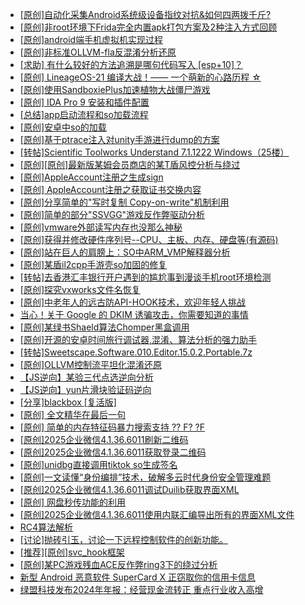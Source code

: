 + [[原创]自动化采集Android系统级设备指纹对抗&如何四两拨千斤?](https://bbs.kanxue.com/thread-281889.htm)
+ [[原创]非root环境下Frida完全内置apk打包方案及2种注入方式回顾](https://bbs.kanxue.com/thread-284482.htm)
+ [[原创]android端手机虚拟机实现过程](https://bbs.kanxue.com/thread-286534.htm)
+ [[原创]非标准OLLVM-fla反混淆分析还原](https://bbs.kanxue.com/thread-286549.htm)
+ [[求助] 有什么较好的方法追溯是哪句代码写入 [esp+10]？](https://bbs.kanxue.com/thread-286528.htm)
+ [[原创] LineageOS-21 编译大战！—— 一个萌新的心路历程 ☆](https://bbs.kanxue.com/thread-286527.htm)
+ [[原创]使用SandboxiePlus加速植物大战僵尸游戏](https://bbs.kanxue.com/thread-286546.htm)
+ [[原创] IDA Pro 9 安装和插件配置](https://bbs.kanxue.com/thread-285604.htm)
+ [[总结]app启动流程和so加载流程](https://bbs.kanxue.com/thread-286564.htm)
+ [[原创]安卓中so的加载](https://bbs.kanxue.com/thread-286004.htm)
+ [[原创]基于ptrace注入对unity手游进行dump的方案](https://bbs.kanxue.com/thread-286222.htm)
+ [[转帖]Scientific Toolworks Understand 7.1.1222 Windows（25楼）](https://bbs.kanxue.com/thread-280018.htm)
+ [[原创][原创]最新版某姆会员商店的某T盾风控分析与绕过](https://bbs.kanxue.com/thread-286243.htm)
+ [[原创]AppleAccount注册之生成sign](https://bbs.kanxue.com/thread-285959.htm)
+ [[原创] AppleAccount注册之获取证书交换内容](https://bbs.kanxue.com/thread-285944.htm)
+ [[原创]分享简单的"写时复制 Copy-on-write"机制利用](https://bbs.kanxue.com/thread-285331.htm)
+ [[原创]简单的部分"SSVGG"游戏反作弊驱动分析](https://bbs.kanxue.com/thread-286409.htm)
+ [[原创]vmware外部读写内存也没那么神秘](https://bbs.kanxue.com/thread-284956.htm)
+ [[原创]获得并修改硬件序列号--CPU、主板、内存、硬盘等(有源码)](https://bbs.kanxue.com/thread-282756.htm)
+ [[原创]站在巨人的肩膀上：SO中ARM_VMP解释器分析](https://bbs.kanxue.com/thread-286451.htm)
+ [[原创]某盾il2cpp手游壳so加固的修复](https://bbs.kanxue.com/thread-286566.htm)
+ [[转帖]去香港汇丰银行开户遇到的尴尬事到漫谈手机root环境检测](https://bbs.kanxue.com/thread-285754.htm)
+ [[原创]探究vxworks文件名恢复](https://bbs.kanxue.com/thread-284324.htm)
+ [[原创]中老年人的远古防API-HOOK技术，欢迎年轻人挑战](https://bbs.kanxue.com/thread-286436.htm)
+ [当心！关于 Google 的 DKIM 诱骗攻击，你需要知道的事情](https://bbs.kanxue.com/thread-286568.htm)
+ [[原创]某绿书Shaeld算法Chomper黑盒调用](https://bbs.kanxue.com/thread-285705.htm)
+ [[原创]开源的安卓时间旅行调试器,混淆、算法分析的强力助手](https://bbs.kanxue.com/thread-286457.htm)
+ [[转帖]Sweetscape.Software.010.Editor.15.0.2.Portable.7z](https://bbs.kanxue.com/thread-286309.htm)
+ [[原创]OLLVM控制流平坦化混淆还原](https://bbs.kanxue.com/thread-286151.htm)
+ [【JS逆向】某验三代点选逆向分析](https://bbs.kanxue.com/thread-286163.htm)
+ [【JS逆向】yun片滑块验证码逆向](https://bbs.kanxue.com/thread-286252.htm)
+ [[分享]blackbox [复活版]](https://bbs.kanxue.com/thread-286308.htm)
+ [[原创]  全文精华在最后一句](https://bbs.kanxue.com/thread-286538.htm)
+ [[原创] 简单的内存特征码暴力搜索支持 ?? F? ?F](https://bbs.kanxue.com/thread-284451.htm)
+ [[原创]2025企业微信4.1.36.6011刷新二维码](https://bbs.kanxue.com/thread-286472.htm)
+ [[原创]2025企业微信4.1.36.6011获取登录二维码](https://bbs.kanxue.com/thread-286468.htm)
+ [[原创]unidbg直接调用tiktok so生成签名](https://bbs.kanxue.com/thread-285623.htm)
+ [[原创]一文读懂“身份编排”技术，破解多云时代身份安全管理难题](https://bbs.kanxue.com/thread-286573.htm)
+ [[原创]2025企业微信4.1.36.6011调试Duilib获取界面XML](https://bbs.kanxue.com/thread-286450.htm)
+ [[原创] 网盘秒传功能的利用](https://bbs.kanxue.com/thread-284783.htm)
+ [[原创]2025企业微信4.1.36.6011使用内联汇编导出所有的界面XML文件](https://bbs.kanxue.com/thread-286562.htm)
+ [RC4算法解析](https://bbs.kanxue.com/thread-280109.htm)
+ [[讨论]抛砖引玉，讨论一下远程控制软件的创新功能。](https://bbs.kanxue.com/thread-284515.htm)
+ [[推荐][原创]svc_hook框架](https://bbs.kanxue.com/thread-284713.htm)
+ [[原创]某PC游戏残血ACE反作弊ring3下的绕过分析](https://bbs.kanxue.com/thread-284667.htm)
+ [新型 Android 恶意软件 SuperCard X 正窃取你的信用卡信息](https://bbs.kanxue.com/thread-286575.htm)
+ [绿盟科技发布2024年年报：经营现金流转正 重点行业收入高增](https://bbs.kanxue.com/thread-286576.htm)
